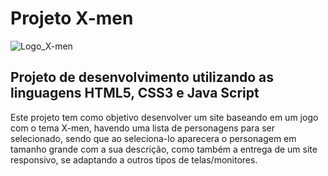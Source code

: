 # Projeto X-men
![Logo_X-men](https://github.com/italoffr/projeto_x-men_1/blob/master/x-men/src/imagens/logo.svg)

## Projeto de desenvolvimento utilizando as linguagens HTML5, CSS3 e Java Script

Este projeto tem como objetivo desenvolver um site baseando em um jogo com o tema X-men, havendo uma lista de personagens para ser selecionado, sendo que ao seleciona-lo aparecera o personagem em tamanho grande com a sua descrição, como também a entrega de um site responsivo, se adaptando a outros tipos de telas/monitores.
